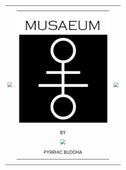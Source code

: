 <table border="0">
<tr>
<td>
 <kbd><img src='https://github.com/felipeboffnunes/felipeboffnunes/blob/main/right.gif' width=1000/></kbd>
</td>
<td>
<div align=center> 
<hr>
 
[<img src='https://github.com/felipeboffnunes/felipeboffnunes/blob/main/logo_musaeum__.png' width=300/>](https://www.musaeum.university)

BY
 
<kbd><img src='https://github.com/felipeboffnunes/felipeboffnunes/blob/main/hero-pyrrhic.gif' width=300/></kbd>
 
PYRRHIC BUDDHA
 <hr>
</div>
</td>
<td>
 <kbd><img src='https://github.com/felipeboffnunes/felipeboffnunes/blob/main/left.gif' width=1000/></kbd>
</td>
</tr>
</table>




